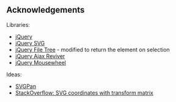 Acknowledgements
----------------

Libraries:

* [jQuery](http://jquery.com/)
* [jQuery SVG](http://keith-wood.name/svg.html)
* [jQuery File Tree](http://www.abeautifulsite.net/blog/2008/03/jquery-file-tree/) - modified to return the element on selection
* [jQuery Ajax Reviver](https://github.com/quickredfox/jquery-ajax-reviver)
* [jQuery Mousewheel](https://github.com/brandonaaron/jquery-mousewheel)

Ideas:

* [SVGPan](https://code.google.com/p/svgpan/)
* [StackOverflow: SVG coordinates with transform matrix](http://stackoverflow.com/a/5223921/240443)
